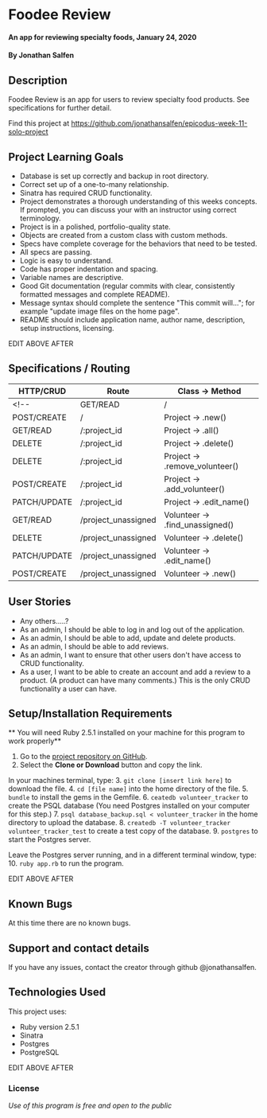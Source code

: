 # Foodee Review

#### An app for reviewing specialty foods, January 24, 2020

#### By Jonathan Salfen

## Description

Foodee Review is an app for users to review specialty food products.  See specifications for further detail.

Find this project at https://github.com/jonathansalfen/epicodus-week-11-solo-project

## Project Learning Goals


- Database is set up correctly and backup in root directory.
- Correct set up of a one-to-many relationship.
- Sinatra has required CRUD functionality.
- Project demonstrates a thorough understanding of this weeks concepts. If prompted, you can discuss your with an instructor using correct terminology.
- Project is in a polished, portfolio-quality state.
- Objects are created from a custom class with custom methods.
- Specs have complete coverage for the behaviors that need to be tested.
- All specs are passing.
- Logic is easy to understand.
- Code has proper indentation and spacing.
- Variable names are descriptive.
- Good Git documentation (regular commits with clear, consistently formatted messages and complete README).
- Message syntax should complete the sentence "This commit will..."; for example "update image files on the home page".
- README should include application name, author name, description, setup instructions, licensing.

EDIT ABOVE AFTER


## Specifications / Routing

| HTTP/CRUD | Route | Class -> Method |
| ----------- | ----------- | ----------- |
<!-- | GET/READ | / | Project -> .all(), Volunteer -> .find_by_project() |
| POST/CREATE | / | Project -> .new() |
| GET/READ | /:project_id | Project -> .all() |
| DELETE | /:project_id | Project -> .delete() |
| DELETE | /:project_id | Project -> .remove_volunteer() |
| POST/CREATE | /:project_id | Project -> .add_volunteer() |
| PATCH/UPDATE | /:project_id | Project -> .edit_name() |
| GET/READ | /project_unassigned | Volunteer -> .find_unassigned() |
| DELETE | /project_unassigned | Volunteer -> .delete() |
| PATCH/UPDATE | /project_unassigned | Volunteer -> .edit_name() |
| POST/CREATE | /project_unassigned | Volunteer -> .new() | -->

## User Stories

- Any others.....?
- As an admin, I should be able to log in and log out of the application.
- As an admin, I should be able to add, update and delete products.
- As an admin, I should be able to add reviews.
- As an admin, I want to ensure that other users don't have access to CRUD functionality.
- As a user, I want to be able to create an account and add a review to a product. (A product can have many comments.) This is the only CRUD functionality a user can have.

## Setup/Installation Requirements

** You will need Ruby 2.5.1 installed on your machine for this program to work properly**

1. Go to the [project repository on GitHub](https://github.com/jonathansalfen/epicodus-week-9-solo-project).
2. Select the **Clone or Download** button and copy the link.

In your machines terminal, type:
3. `git clone [insert link here]` to download the file.
4. `cd [file name]` into the home directory of the file.
5. `bundle` to install the gems in the Gemfile.
6. `ceatedb volunteer_tracker` to create the PSQL database (You need Postgres installed on your computer for this step.)
7. `psql database_backup.sql < volunteer_tracker` in the home directory to upload the database.
8. `createdb -T volunteer_tracker volunteer_tracker_test` to create a test copy of the database.
9. `postgres` to start the Postgres server.

Leave the Postgres server running, and in a different terminal window, type:
10. `ruby app.rb` to run the program.

EDIT ABOVE AFTER

## Known Bugs

At this time there are no known bugs.

## Support and contact details

If you have any issues, contact the creator through github @jonathansalfen.

## Technologies Used

This project uses:
- Ruby version 2.5.1
- Sinatra
- Postgres
- PostgreSQL

EDIT ABOVE AFTER


### License

*Use of this program is free and open to the public*
